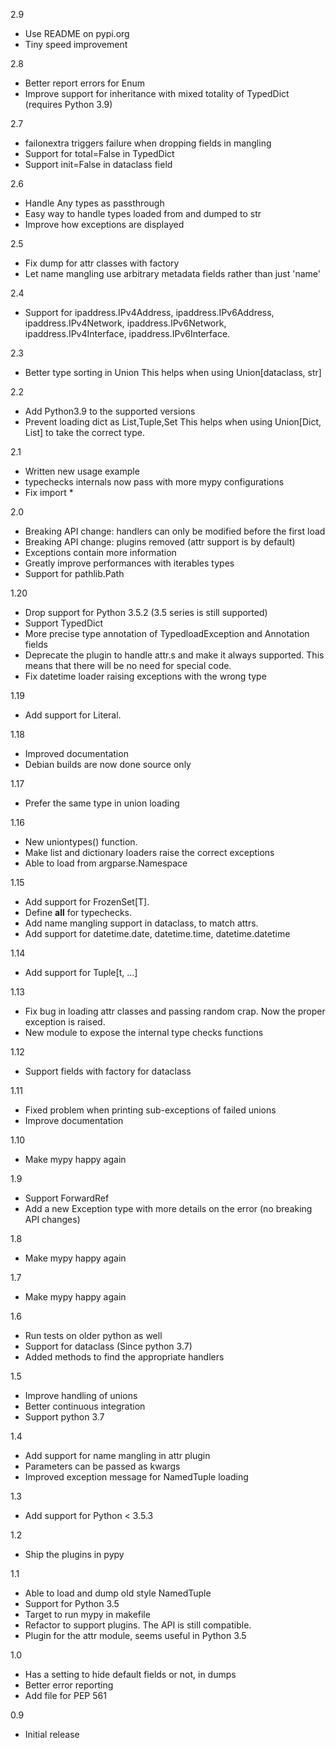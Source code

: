 2.9
* Use README on pypi.org
* Tiny speed improvement

2.8
* Better report errors for Enum
* Improve support for inheritance with mixed totality of TypedDict (requires Python 3.9)

2.7
* failonextra triggers failure when dropping fields in mangling
* Support for total=False in TypedDict
* Support init=False in dataclass field

2.6
* Handle Any types as passthrough
* Easy way to handle types loaded from and dumped to str
* Improve how exceptions are displayed

2.5
* Fix dump for attr classes with factory
* Let name mangling use arbitrary metadata fields rather than just 'name'

2.4
* Support for ipaddress.IPv4Address, ipaddress.IPv6Address,
  ipaddress.IPv4Network, ipaddress.IPv6Network,
  ipaddress.IPv4Interface, ipaddress.IPv6Interface.

2.3
* Better type sorting in Union
  This helps when using Union[dataclass, str]

2.2
* Add Python3.9 to the supported versions
* Prevent loading dict as List,Tuple,Set
  This helps when using Union[Dict, List] to take the correct
  type.

2.1
* Written new usage example
* typechecks internals now pass with more mypy configurations
* Fix import *

2.0
* Breaking API change: handlers can only be modified before the first load
* Breaking API change: plugins removed (attr support is by default)
* Exceptions contain more information
* Greatly improve performances with iterables types
* Support for pathlib.Path

1.20
* Drop support for Python 3.5.2 (3.5 series is still supported)
* Support TypedDict
* More precise type annotation of TypedloadException and Annotation fields
* Deprecate the plugin to handle attr.s and make it always supported.
  This means that there will be no need for special code.
* Fix datetime loader raising exceptions with the wrong type

1.19
* Add support for Literal.

1.18
* Improved documentation
* Debian builds are now done source only

1.17
* Prefer the same type in union loading

1.16
* New uniontypes() function.
* Make list and dictionary loaders raise the correct exceptions
* Able to load from argparse.Namespace

1.15
* Add support for FrozenSet[T].
* Define __all__ for typechecks.
* Add name mangling support in dataclass, to match attrs.
* Add support for datetime.date, datetime.time, datetime.datetime

1.14
* Add support for Tuple[t, ...]

1.13
* Fix bug in loading attr classes and passing random crap.
  Now the proper exception is raised.
* New module to expose the internal type checks functions

1.12
* Support fields with factory for dataclass

1.11
* Fixed problem when printing sub-exceptions of failed unions
* Improve documentation

1.10
* Make mypy happy again

1.9
* Support ForwardRef
* Add a new Exception type with more details on the error (no breaking API changes)

1.8
* Make mypy happy again

1.7
* Make mypy happy again

1.6
* Run tests on older python as well
* Support for dataclass (Since python 3.7)
* Added methods to find the appropriate handlers

1.5
* Improve handling of unions
* Better continuous integration
* Support python 3.7

1.4
* Add support for name mangling in attr plugin
* Parameters can be passed as kwargs
* Improved exception message for NamedTuple loading

1.3
* Add support for Python < 3.5.3

1.2
* Ship the plugins in pypy

1.1
* Able to load and dump old style NamedTuple
* Support for Python 3.5
* Target to run mypy in makefile
* Refactor to support plugins. The API is still compatible.
* Plugin for the attr module, seems useful in Python 3.5

1.0
* Has a setting to hide default fields or not, in dumps
* Better error reporting
* Add file for PEP 561

0.9
* Initial release
